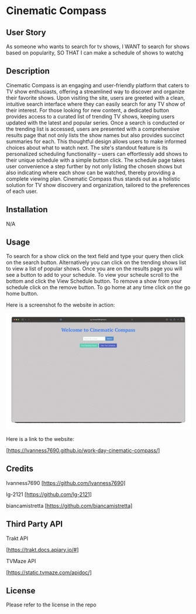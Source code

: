 # Cinematic Compass

## User Story

As someone who wants to search for tv shows,
I WANT to search for shows based on popularity,
SO THAT I can make a schedule of shows to watchg

## Description

Cinematic Compass is an engaging and user-friendly platform that caters to TV show enthusiasts, offering a streamlined way to discover and organize their favorite shows. Upon visiting the site, users are greeted with a clean, intuitive search interface where they can easily search for any TV show of their interest. For those looking for new content, a dedicated button provides access to a curated list of trending TV shows, keeping users updated with the latest and popular series. Once a search is conducted or the trending list is accessed, users are presented with a comprehensive results page that not only lists the show names but also provides succinct summaries for each. This thoughtful design allows users to make informed choices about what to watch next. The site's standout feature is its personalized scheduling functionality – users can effortlessly add shows to their unique schedule with a simple button click. The schedule page takes user convenience a step further by not only listing the chosen shows but also indicating where each show can be watched, thereby providing a complete viewing plan. Cinematic Compass thus stands out as a holistic solution for TV show discovery and organization, tailored to the preferences of each user.


## Installation

N/A

## Usage

To search for a show click on the text field and type your query then click on the search button. Alternatively you can click on the trending shows list to view a list of popular shows. Once you are on the results page you will see a button to add to your schedule. To view your scheule scroll to the bottom and click the View Schedule button. To remove a show from your schedule click on the remove button. To go home at any time click on the go home button.

Here is a screenshot fo the website in action:

![Alt text](/assets/cinematic-compass-demo.gif)

Here is a link to the website:

[https://lvanness7690.github.io/work-day-cinematic-compass/]

## Credits

lvanness7690
[https://github.com/lvanness7690]

lg-2121
[https://github.com/lg-2121]

biancamistretta
[https://github.com/biancamistretta]

## Third Party API

Trakt API

[https://trakt.docs.apiary.io/#]

TVMaze API

[https://static.tvmaze.com/apidoc/]

## License

Please refer to the license in the repo